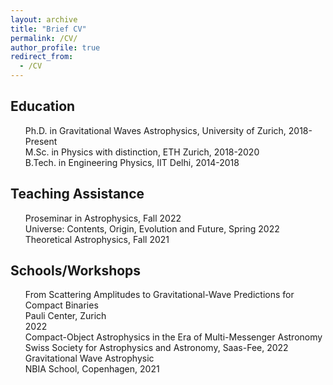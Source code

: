 ```yaml
---
layout: archive
title: "Brief CV"
permalink: /CV/
author_profile: true
redirect_from:
  - /CV
---
```


<h2>Education</h2>
<ul style="list-style-type:none">
<li> Ph.D. in Gravitational Waves Astrophysics, University of Zurich, 2018-Present</li>
<li> M.Sc. in Physics with distinction, ETH Zurich, 2018-2020</li>
<li> B.Tech. in Engineering Physics, IIT Delhi, 2014-2018</li>
</ul>

<h2>Teaching Assistance</h2>
<ul style="list-style-type:none">
<li> Proseminar in Astrophysics, Fall 2022</li>
<li> Universe: Contents, Origin, Evolution and Future, Spring 2022</li>
<li> Theoretical Astrophysics, Fall 2021</li>
</ul>

<h2>Schools/Workshops</h2>
<ul style="list-style-type:none">
<li> <div class="d-flex justify-content-between">
    <div>From Scattering Amplitudes to Gravitational-Wave Predictions for Compact Binaries<br>
  Pauli Center, Zurich</div>
    <div>2022</div>
</div>
  </li>
<li> Compact-Object Astrophysics in the Era of Multi-Messenger Astronomy<br>
  Swiss Society for Astrophysics and Astronomy, Saas-Fee, 2022</li>
<li> Gravitational Wave Astrophysic<br>
  NBIA School, Copenhagen, 2021</li>
</ul>
